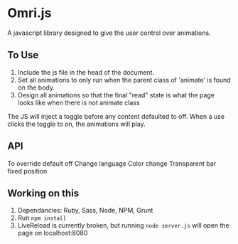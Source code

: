 # Omri.js

A javascript library designed to give the user control over animations.

## To Use

1) Include the js file in the head of the document.
2) Set all animations to only run when the parent class of 'animate' is found on
the body.
3) Design all animations so that the final "read" state is what the page looks
like when there is not animate class

The JS will inject a toggle before any content defaulted to off. When a use
clicks the toggle to on, the animations will play.

## API

To override default off
Change language
Color change
Transparent bar
fixed position

## Working on this

1) Dependancies: Ruby, Sass, Node, NPM, Grunt
2) Run `npm install`
3) LiveReload is currently broken, but running `node server.js` will open the page on localhost:8080
